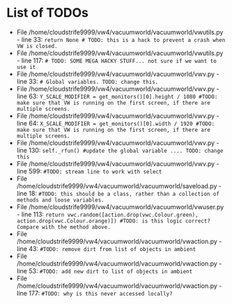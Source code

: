 # List of TODOs

* File /home/cloudstrife9999/vw4/vacuumworld/vacuumworld/vwutils.py - line 33: `return None # TODO: this is a hack to prevent a crash when VW is closed.`
* File /home/cloudstrife9999/vw4/vacuumworld/vacuumworld/vwutils.py - line 117: `# TODO: SOME MEGA HACKY STUFF... not sure if we want to use it`
* File /home/cloudstrife9999/vw4/vacuumworld/vacuumworld/vwv.py - line 33: `# Global variables. TODO: change this.`
* File /home/cloudstrife9999/vw4/vacuumworld/vacuumworld/vwv.py - line 63: `Y_SCALE_MODIFIER = get_monitors()[0].height / 1080 #TODO: make sure that VW is running on the first screen, if there are multiple screens.`
* File /home/cloudstrife9999/vw4/vacuumworld/vacuumworld/vwv.py - line 64: `X_SCALE_MODIFIER = get_monitors()[0].width / 1920 #TODO: make sure that VW is running on the first screen, if there are multiple screens.`
* File /home/cloudstrife9999/vw4/vacuumworld/vacuumworld/vwv.py - line 130: `self._rfun() #update the global variable .... TODO: change this`
* File /home/cloudstrife9999/vw4/vacuumworld/vacuumworld/vwv.py - line 599: `#TODO: stream line to work with select`
* File /home/cloudstrife9999/vw4/vacuumworld/vacuumworld/saveload.py - line 18: `#TODO: this should be a class, rather than a collection of methods and loose variables.`
* File /home/cloudstrife9999/vw4/vacuumworld/vacuumworld/vwuser.py - line 113: `return vwc.random([action.drop(vwc.Colour.green), action.drop(vwc.Colour.orange)]) #TODO: is this logic correct? Compare with the method above.`
* File /home/cloudstrife9999/vw4/vacuumworld/vacuumworld/vwaction.py - line 43: `#TODO: remove dirt from list of objects in ambient`
* File /home/cloudstrife9999/vw4/vacuumworld/vacuumworld/vwaction.py - line 53: `#TODO: add new dirt to list of objects in ambient`
* File /home/cloudstrife9999/vw4/vacuumworld/vacuumworld/vwaction.py - line 177: `#TODO: why is this never accessed locally?`

